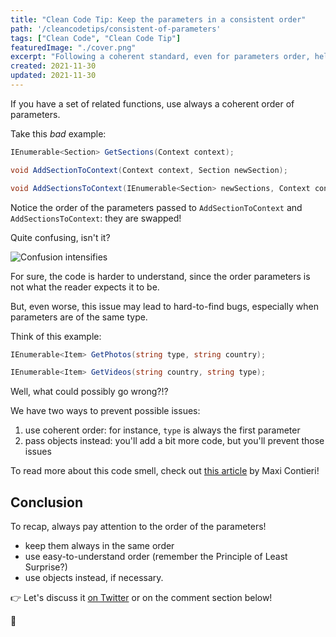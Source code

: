 ```yaml
---
title: "Clean Code Tip: Keep the parameters in a consistent order"
path: '/cleancodetips/consistent-of-parameters'
tags: ["Clean Code", "Clean Code Tip"]
featuredImage: "./cover.png"
excerpt: "Following a coherent standard, even for parameters order, helps developers when writing and, even more, reading code. How to do that?"
created: 2021-11-30
updated: 2021-11-30
---
```


If you have a set of related functions, use always a coherent order of parameters.

Take this _bad_ example:

```cs
IEnumerable<Section> GetSections(Context context);

void AddSectionToContext(Context context, Section newSection);

void AddSectionsToContext(IEnumerable<Section> newSections, Context context);
```

Notice the order of the parameters passed to `AddSectionToContext` and `AddSectionsToContext`: they are swapped!

Quite confusing, isn't it?

![Confusion intensifies](https://media.giphy.com/media/yZ2FSn86bf2co/giphy.gif "Confusion")

For sure, the code is harder to understand, since the order parameters is not what the reader expects it to be.

But, even worse, this issue may lead to hard-to-find bugs, especially when parameters are of the same type.

Think of this example:

```cs
IEnumerable<Item> GetPhotos(string type, string country);

IEnumerable<Item> GetVideos(string country, string type);
```

Well, what could possibly go wrong?!?

We have two ways to prevent possible issues:

1. use coherent order: for instance, `type` is always the first parameter
2. pass objects instead: you'll add a bit more code, but you'll prevent those issues

To read more about this code smell, check out [this article](https://maximilianocontieri.com/code-smell-87-inconsistent-parameters-sorting "Inconsistent Parameters Sorting | Maximiliano Contieri") by Maxi Contieri!


## Conclusion

To recap, always pay attention to the order of the parameters!

* keep them always in the same order
* use easy-to-understand order (remember the Principle of Least Surprise?)
* use objects instead, if necessary.

👉 Let's discuss it [on Twitter](https://twitter.com/BelloneDavide/status/1441462443364864006 "Original post on Twitter") or on the comment section below!

🐧
